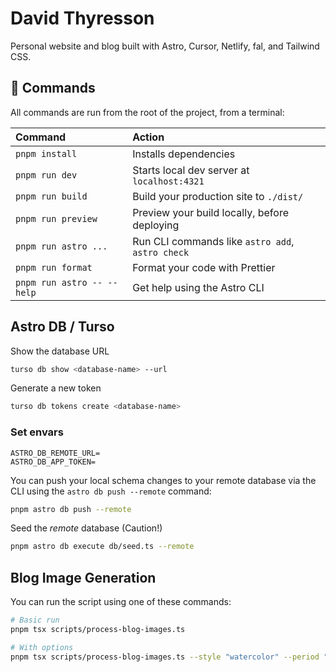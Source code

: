 # David Thyresson

Personal website and blog built with Astro, Cursor, Netlify, fal, and Tailwind CSS.

## 🧞 Commands

All commands are run from the root of the project, from a terminal:

| Command                    | Action                                           |
| :------------------------- | :----------------------------------------------- |
| `pnpm install`             | Installs dependencies                            |
| `pnpm run dev`             | Starts local dev server at `localhost:4321`      |
| `pnpm run build`           | Build your production site to `./dist/`          |
| `pnpm run preview`         | Preview your build locally, before deploying     |
| `pnpm run astro ...`       | Run CLI commands like `astro add`, `astro check` |
| `pnpm run format`          | Format your code with Prettier                   |
| `pnpm run astro -- --help` | Get help using the Astro CLI                     |

## Astro DB / Turso

Show the database URL

```bash
turso db show <database-name> --url
```

Generate a new token

```bash
turso db tokens create <database-name>
```

### Set envars

```
ASTRO_DB_REMOTE_URL=
ASTRO_DB_APP_TOKEN=
```

You can push your local schema changes to your remote database via the CLI using the `astro db push --remote` command:

```bash
pnpm astro db push --remote
```

Seed the *remote* database (Caution!)

```bash
pnpm astro db execute db/seed.ts --remote
```


## Blog Image Generation
You can run the script using one of these commands:

```bash
# Basic run
pnpm tsx scripts/process-blog-images.ts

# With options
pnpm tsx scripts/process-blog-images.ts --style "watercolor" --period "renaissance"
```
